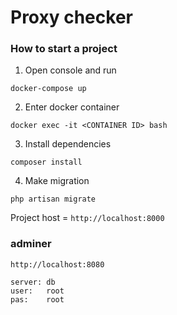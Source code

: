 # Proxy checker

### How to start a project
1) Open console and run
```
docker-compose up
```   
2) Enter docker container
```
docker exec -it <CONTAINER ID> bash
```

3) Install dependencies  
```
composer install
```
4) Make migration
```
php artisan migrate 
```

Project host = ```http://localhost:8000```

### adminer
 ```
http://localhost:8080

server: db
user:   root
pas:    root
```
